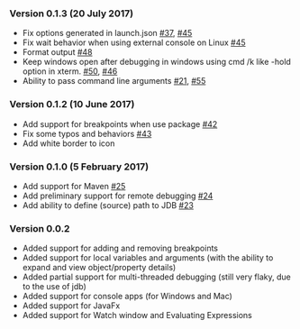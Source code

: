 ### Version 0.1.3 (20 July 2017)
* Fix options generated in launch.json [#37](https://github.com/DonJayamanne/javaVSCode/issues/37), [#45](https://github.com/DonJayamanne/javaVSCode/pull/45)  
* Fix wait behavior when using external console on Linux [#45](https://github.com/DonJayamanne/javaVSCode/pull/47)  
* Format output [#48](https://github.com/DonJayamanne/javaVSCode/pull/48)  
* Keep windows open after debugging in windows using cmd /k like -hold option in xterm. [#50](https://github.com/DonJayamanne/javaVSCode/pull/50), [#46](https://github.com/DonJayamanne/javaVSCode/issues/46#issuecomment-308892264)  
* Ability to pass command line arguments [#21](https://github.com/DonJayamanne/javaVSCode/issues/21), [#55](https://github.com/DonJayamanne/javaVSCode/pull/55)  

### Version 0.1.2 (10 June 2017)
* Add support for breakpoints when use package [#42](https://github.com/DonJayamanne/javaVSCode/pull/42)
* Fix some typos and behaviors [#43](https://github.com/DonJayamanne/javaVSCode/pull/43)
* Add white border to icon

### Version 0.1.0 (5 February 2017)
* Add support for Maven [#25](https://github.com/DonJayamanne/javaVSCode/pull/25)  
* Add preliminary support for remote debugging [#24](https://github.com/DonJayamanne/javaVSCode/pull/24)  
* Add ability to define (source) path to JDB [#23](https://github.com/DonJayamanne/javaVSCode/pull/23)  

### Version 0.0.2
* Added support for adding and removing breakpoints
* Added support for local variables and arguments (with the ability to expand and view object/property details)
* Added partial support for multi-threaded debugging (still very flaky, due to the use of jdb)
* Added support for console apps (for Windows and Mac)
* Added support for JavaFx
* Added support for Watch window and Evaluating Expressions
